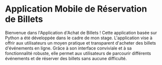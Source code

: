 # Application Mobile de Réservation de Billets
Bienvenue dans l'Application d'Achat de Billets ! Cette application basée sur Python a été développée dans le cadre de mon stage. 
L'application vise à offrir aux utilisateurs un moyen pratique et transparent d'acheter des billets d'événements en ligne.
Grâce à son interface conviviale et à sa fonctionnalité robuste, elle permet aux utilisateurs de parcourir différents événements et de réserver des billets sans aucune difficulté.
